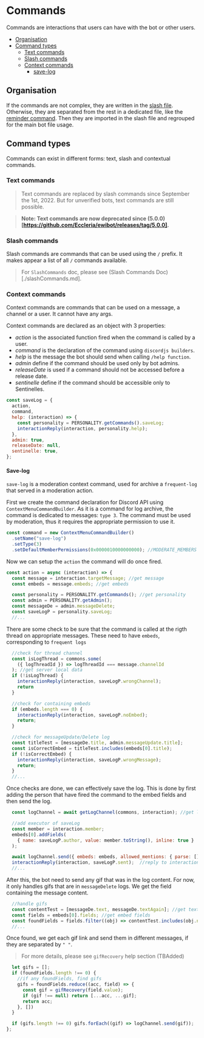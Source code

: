 # Commands

Commands are interactions that users can have with the bot or other users.

- [Organisation](#organisation)
- [Command types](#commandtypes)
  - [Text commands](#textcommands)
  - [Slash commands](#slashcommands)
  - [Context commands](#contextcommands)
    - [save-log](#save-log)

## Organisation

If the commands are not complex, they are written in the [slash file](../src/commands/slash.js). Otherwise, they are
separated from the rest in a dedicated file, like the [reminder command](../src/commands/reminder.js). Then they are
imported in the slash file and regrouped for the main bot file usage.

## Command types

Commands can exist in different forms: text, slash and contextual commands.

### Text commands

> Text commands are replaced by slash commands since September the 1st, 2022. But for unverified bots,
> text commands are still possible.

> **Note: Text commands are now deprecated since (5.0.0)[https://github.com/Eccleria/ewibot/releases/tag/5.0.0].**

### Slash commands

Slash commands are commands that can be used using the `/` prefix. It makes appear a list of all
`/` commands available. 

> For `SlashCommands` doc, please see (Slash Commands Doc)[./slashCommands.md].

### Context commands

Context commands are commands that can be used on a message, a channel or a user. It cannot have any args. 

Context commands are declared as an object with 3 properties:

- _action_ is the associated function fired when the command is called by a user.
- _command_ is the declaration of the command using `discordjs builders`.
- _help_ is the message the bot should send when calling `/help function`.
- _admin_ define if the command should be used only by bot admins.
- _releaseDate_ is used if a command should not be accessed before a release date.
- _sentinelle_ define if the command should be accessible only to Sentinelles.

```js
const saveLog = {
  action,
  command,
  help: (interaction) => {
    const personality = PERSONALITY.getCommands().saveLog;
    interactionReply(interaction, personality.help);
  },
  admin: true,
  releaseDate: null,
  sentinelle: true,
};
```

#### Save-log

`save-log` is a moderation context command, used for archive a `frequent-log` that served in a 
moderation action.

First we create the command declaration for Discord API using `ContextMenuCommandBuilder`. As it is a command for log 
archive, the command is dedicated to messages: `type 3`. The command must be used by moderation, thus it requires the
appropriate permission to use it.

```javascript
const command = new ContextMenuCommandBuilder()
  .setName("save-log")
  .setType(3)
  .setDefaultMemberPermissions(0x0000010000000000); //MODERATE_MEMBERS bitwise
```

Now we can setup the `action` the command will do once fired. 

```javascript
const action = async (interaction) => {
  const message = interaction.targetMessage; //get message
  const embeds = message.embeds; //get embeds

  const personality = PERSONALITY.getCommands(); //get personality
  const admin = PERSONALITY.getAdmin();
  const messageDe = admin.messageDelete;
  const saveLogP = personality.saveLog;
  //...
```

There are some check to be sure that the command is called at the rigth thread on appropriate 
messages. These need to have `embeds`, corresponding to `frequent logs`

```javascript
  //check for thread channel
  const isLogThread = commons.some(
    ({ logThreadId }) => logThreadId === message.channelId
  ); //get server local data
  if (!isLogThread) {
    interactionReply(interaction, saveLogP.wrongChannel);
    return
  }

  //check for containing embeds
  if (embeds.length === 0) {
    interactionReply(interaction, saveLogP.noEmbed);
    return;
  }

  //check for messageUpdate/Delete log
  const titleTest = [messageDe.title, admin.messageUpdate.title];
  const isCorrectEmbed = titleTest.includes(embeds[0].title);
  if (!isCorrectEmbed) {
    interactionReply(interaction, saveLogP.wrongMessage);
    return;
  }
  //...
```

Once checks are done, we can effectively save the log. This is done by first adding
the person that have fired the command to the embed fields and then send the log.

```javascript
  const logChannel = await getLogChannel(commons, interaction); //get logChannel

  //add executor of saveLog
  const member = interaction.member;
  embeds[0].addFields(
    { name: saveLogP.author, value: member.toString(), inline: true }
  );

  await logChannel.send({ embeds: embeds, allowed_mentions: { parse: [] } }); //Send log
  interactionReply(interaction, saveLogP.sent);  //reply to interaction
  //...
```

After this, the bot need to send any gif that was in the log content. For now, it only 
handles gifs that are in `messageDelete` logs. 
We get the field containing the message content.

```javascript
  //handle gifs
  const contentTest = [messageDe.text, messageDe.textAgain]; //get text field names
  const fields = embeds[0].fields; //get embed fields
  const foundFields = fields.filter((obj) => contentTest.includes(obj.name)); //get corresponding fields
  //...
```

Once found, we get each gif link and send them in different messages, if they are separated
by `" "`. 
> For more details, please see `gifRecovery` help section (TBAdded)

```javascript
  let gifs = [];
  if (foundFields.length !== 0) {
    //if any foundFields, find gifs
    gifs = foundFields.reduce((acc, field) => {
      const gif = gifRecovery(field.value);
      if (gif !== null) return [...acc, ...gif];
      return acc;
    }, [])
  }

  if (gifs.length !== 0) gifs.forEach((gif) => logChannel.send(gif));
};
```
